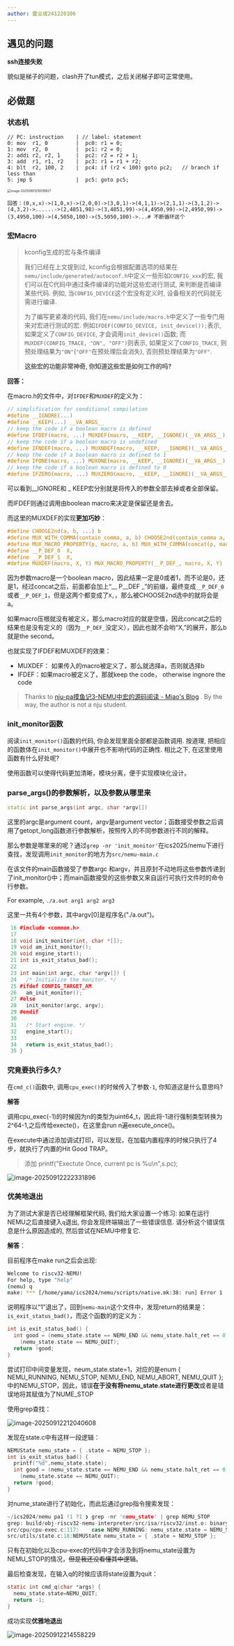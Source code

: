 ```yaml
---
author: 雷业成241220106
---
```


## 遇见的问题

**ssh连接失败**

貌似是梯子的问题，clash开了tun模式，之后关闭梯子即可正常使用。





## 必做题

### **状态机**

```
// PC: instruction    | // label: statement
0: mov  r1, 0         |  pc0: r1 = 0;
1: mov  r2, 0         |  pc1: r2 = 0;
2: addi r2, r2, 1     |  pc2: r2 = r2 + 1;
3: add  r1, r1, r2    |  pc3: r1 = r1 + r2;
4: blt  r2, 100, 2    |  pc4: if (r2 < 100) goto pc2;   // branch if less than
5: jmp 5              |  pc5: goto pc5;
```

<img src="https://yamapicgo.oss-cn-nanjing.aliyuncs.com/picgoImage/image-20250901210018927.png" alt="image-20250901210018927" style="zoom:50%;" />

```text
回答：(0,x,x)->(1,0,x)->(2,0,0)->(3,0,1)->(4,1,1)->(2,1,1)->(3,1,2)->(4,3,2)->......->(2,4851,98)->(3,4851,99)->(4,4950,99)->(2,4950,99)->(3,4950,100)->(4,5050,100)->(5,5050,100)->...# 不断循环这个
```

### **宏Macro**

>   kconfig生成的宏与条件编译
>
>   我们已经在上文提到过, kconfig会根据配置选项的结果在 `nemu/include/generated/autoconf.h`中定义一些形如`CONFIG_xxx`的宏, 我们可以在C代码中通过条件编译的功能对这些宏进行测试, 来判断是否编译某些代码. 例如, 当`CONFIG_DEVICE`这个宏没有定义时, 设备相关的代码就无需进行编译.
>
>   为了编写更紧凑的代码, 我们在`nemu/include/macro.h`中定义了一些专门用来对宏进行测试的宏. 例如`IFDEF(CONFIG_DEVICE, init_device());`表示, 如果定义了`CONFIG_DEVICE`, 才会调用`init_device()`函数; 而`MUXDEF(CONFIG_TRACE, "ON", "OFF")`则表示, 如果定义了`CONFIG_TRACE`, 则预处理结果为`"ON"`(`"OFF"`在预处理后会消失), 否则预处理结果为`"OFF"`.
>
>   **这些宏的功能非常神奇, 你知道这些宏是如何工作的吗?**

**回答：**

在macro.h的文件中，对`IFDEF`和`MUXDEF`的定义为：

```c
// simplification for conditional compilation
#define __IGNORE(...)
#define __KEEP(...) __VA_ARGS__
// keep the code if a boolean macro is defined
#define IFDEF(macro, ...) MUXDEF(macro, __KEEP, __IGNORE)(__VA_ARGS__)
// keep the code if a boolean macro is undefined
#define IFNDEF(macro, ...) MUXNDEF(macro, __KEEP, __IGNORE)(__VA_ARGS__)
// keep the code if a boolean macro is defined to 1
#define IFONE(macro, ...) MUXONE(macro, __KEEP, __IGNORE)(__VA_ARGS__)
// keep the code if a boolean macro is defined to 0
#define IFZERO(macro, ...) MUXZERO(macro, __KEEP, __IGNORE)(__VA_ARGS__)
```

可以看到__IGNORE和      _ KEEP宏分别就是将传入的参数全部去掉或者全部保留。

而IFDEF则通过调用由boolean macro来决定是保留还是舍去。

而这里的MUXDEF的实现**更加巧妙**：

```c
#define CHOOSE2nd(a, b, ...) b
#define MUX_WITH_COMMA(contain_comma, a, b) CHOOSE2nd(contain_comma a, b)
#define MUX_MACRO_PROPERTY(p, macro, a, b) MUX_WITH_COMMA(concat(p, macro), a, b)
#define __P_DEF_0  X,
#define __P_DEF_1  X,
#define MUXDEF(macro, X, Y) MUX_MACRO_PROPERTY(__P_DEF_, macro, X, Y)
```

因为参数macro是一个boolean macro，因此结果一定是0或者1，而不论是0，还是1，经过concat之后，前面都会加上“__ P__DEF _”的前缀，最终变成`__P_DEF_0 `或者`__P_DEF_1`，但是这两个都变成了`X,`，那么被CHOOSE2nd选中的就将会是a。

如果macro压根就没有被定义，那么macro对应的就是空值，因此concat之后的结果也是没有定义的（因为`__P_DEF_`没定义），因此也就不会哟“X,”的展开，那么b就是the second。

也就实现了IFDEF和MUXDEF的效果：

-   MUXDEF： 如果传入的macro被定义了，那么就选择a，否则就选择b
-   IFDEF：如果macro被定义了，那就keep the code， otherwise ingnore the code

>   Thanks to [nju-pa摸鱼记3-NEMU中宏的源码阅读 - Miao's Blog](https://miaohao-oops.github.io/2022/02/05/nju-pa摸鱼记3-nemu中宏的源码阅读/) . By the way, the author is not  a nju student.

### **init_monitor函数**

阅读`init_monitor()`函数的代码, 你会发现里面全部都是函数调用. 按道理, 把相应的函数体在`init_monitor()`中展开也不影响代码的正确性. 相比之下, 在这里使用函数有什么好处呢?

使用函数可以使得代码更加清晰，模块分离，便于实现模块化设计。

### parse_args()的参数解析，以及参数从哪里来

```cpp
static int parse_args(int argc, char *argv[]) 
```

这里的argc是argument count，argv是argument vector；函数接受参数之后调用了getopt_long函数进行参数解析，按照传入的不同参数进行不同的解释。

那么参数是哪里来的呢？通过`grep -nr 'init_monitor'`在ics2025/nemu下进行查找，发现调用`init_monitor`的地方为`src/nemu-main.c`

在该文件的main函数接受了参数argc 和argv，并且原封不动地将这些参数传递到了init_monitor()中；而main函数接受的这些参数又来自运行可执行文件时的命令行参数。

For example, `./a.out arg1 arg2 arg3 `

这里一共有4个参数，其中argv[0]是程序名("./a.out")。 

```cpp
 16 #include <common.h>
 17
 18 void init_monitor(int, char *[]);
 19 void am_init_monitor();
 20 void engine_start();
 21 int is_exit_status_bad();
 22
 23 int main(int argc, char *argv[]) {
 24   /* Initialize the monitor. */
 25 #ifdef CONFIG_TARGET_AM
 26   am_init_monitor();
 27 #else
 28   init_monitor(argc, argv);
 29 #endif
 30
 31   /* Start engine. */
 32   engine_start();
 33
 34   return is_exit_status_bad();
 35 }
```

###  究竟要执行多久?

在`cmd_c()`函数中, 调用`cpu_exec()`的时候传入了参数`-1`, 你知道这是什么意思吗?

**解答**

调用cpu_exec(-1)的时候因为n的类型为uint64_t，因此将-1进行强制类型转换为2^64-1,之后传给execte()，在这里会run n遍execute_once()。

在execute中通过添加调试打印，可以发现，在加载内置程序的时候只执行了4步，就执行了内置的Hit Good TRAP。

>   添加  printf("Exectute Once, current pc is %u\n",s.pc);

![image-20250912222331896](https://yamapicgo.oss-cn-nanjing.aliyuncs.com/picgoImage/image-20250912222331896.png)

###   优美地退出

为了测试大家是否已经理解框架代码, 我们给大家设置一个练习: 如果在运行NEMU之后直接键入`q`退出, 你会发现终端输出了一些错误信息. 请分析这个错误信息是什么原因造成的, 然后尝试在NEMU中修复它.

**解答**：

目前程序在make run之后会出现:

```bash
Welcome to riscv32-NEMU!
For help, type "help"
(nemu) q
make: *** [/home/yama/ics2024/nemu/scripts/native.mk:38: run] Error 1
```

说明程序以“1”退出了，回到`nemu-main`这个文件中，发现return的结果是：`is_exit_status_bad()`，而这个函数的的定义为：

```c
int is_exit_status_bad() {
  int good = (nemu_state.state == NEMU_END && nemu_state.halt_ret == 0) ||
    (nemu_state.state == NEMU_QUIT);
  return !good;
}
```

尝试打印中间变量发现，neum_state.state=1，对应的是enum { NEMU_RUNNING, NEMU_STOP, NEMU_END, NEMU_ABORT, NEMU_QUIT };中的NEMU_STOP，因此，错误**在于没有将nemu_state.state进行更改**或者是错误地将其赋值为了NUME_STOP

使用grep查找：

![image-20250912212040608](https://yamapicgo.oss-cn-nanjing.aliyuncs.com/picgoImage/image-20250912212040608.png)

发现在state.c中有这样一段逻辑：

```c
NEMUState nemu_state = { .state = NEMU_STOP };
int is_exit_status_bad() {
  printf("%d",nemu_state.state);
  int good = (nemu_state.state == NEMU_END && nemu_state.halt_ret == 0) ||
    (nemu_state.state == NEMU_QUIT);
  return !good;
}
```

对nume_state进行了初始化，而此后通过grep指令搜索发现：

```cpp
~/ics2024/nemu pa1 !1 ?1 ❯ grep -nr 'nemu_state' | grep NEMU_STOP
grep: build/obj-riscv32-nemu-interpreter/src/isa/riscv32/inst.o: binary file matches
src/cpu/cpu-exec.c:117:    case NEMU_RUNNING: nemu_state.state = NEMU_STOP; break;
src/utils/state.c:18:NEMUState nemu_state = { .state = NEMU_STOP };
```

只有在初始化以及cpu-exec的代码中才会涉及到将nemu_state设置为NEMU_STOP的情况，~~但是我还没看懂其中逻辑~~。

最后检查发现，在输入q的时候应该将state设置为quit：

```c
static int cmd_q(char *args) {
  nemu_state.state=NEMU_QUIT;
  return -1;
}
```

成功实现**优雅地退出**

![image-20250912214558229](https://yamapicgo.oss-cn-nanjing.aliyuncs.com/picgoImage/image-20250912214558229.png)

